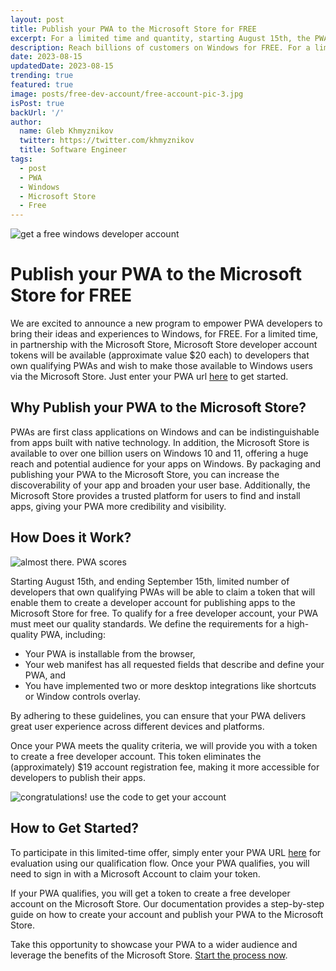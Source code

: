 ```yaml
---
layout: post
title: Publish your PWA to the Microsoft Store for FREE
excerpt: For a limited time and quantity, starting August 15th, the PWABuilder team is offering free developer accounts for publishing apps to the Microsoft Store to developers who have built qualifying PWAs.
description: Reach billions of customers on Windows for FREE. For a limited time and quantity, starting August 15th, the PWABuilder team is offering free developer accounts for publishing apps to the Microsoft Store to developers who have built qualifying PWAs
date: 2023-08-15
updatedDate: 2023-08-15
trending: true
featured: true
image: posts/free-dev-account/free-account-pic-3.jpg
isPost: true
backUrl: '/'
author:
  name: Gleb Khmyznikov
  twitter: https://twitter.com/khmyznikov
  title: Software Engineer
tags:
  - post
  - PWA
  - Windows
  - Microsoft Store
  - Free
---
```


<img alt="get a free windows developer account" src="/posts/free-dev-account/free-account-pic-1.jpg" />

# Publish your PWA to the Microsoft Store for FREE

We are excited to announce a new program to empower PWA developers to bring their ideas and experiences to Windows, for FREE. For a limited time, in partnership with the Microsoft Store, Microsoft Store developer account tokens will be available (approximate value $20 each) to developers that own qualifying PWAs and wish to make those available to Windows users via the Microsoft Store. Just enter your PWA url [here](#) to get started.

## Why Publish your PWA to the Microsoft Store?

PWAs are first class applications on Windows and can be indistinguishable from apps built with native technology. In addition, the Microsoft Store is available to over one billion users on Windows 10 and 11, offering a huge reach and potential audience for your apps on Windows. By packaging and publishing your PWA to the Microsoft Store, you can increase the discoverability of your app and broaden your user base. Additionally, the Microsoft Store provides a trusted platform for users to find and install apps, giving your PWA more credibility and visibility.

## How Does it Work?

<img alt="almost there. PWA scores" src="/posts/free-dev-account/free-account-pic-2.jpg" />

Starting August 15th, and ending September 15th, limited number of developers that own qualifying PWAs will be able to claim a token that will enable them to create a developer account for publishing apps to the Microsoft Store for free. To qualify for a free developer account, your PWA must meet our quality standards. We define the requirements for a high-quality PWA, including: 

- Your PWA is installable from the browser, 
- Your web manifest has all requested fields that describe and define your PWA, and
- You have implemented two or more desktop integrations like shortcuts or Window controls overlay. 

By adhering to these guidelines, you can ensure that your PWA delivers great user experience across different devices and platforms. 

Once your PWA meets the quality criteria, we will provide you with a token to create a free developer account. This token eliminates the (approximately) $19 account registration fee, making it more accessible for developers to publish their apps.

<img alt="congratulations! use the code to get your account" src="/posts/free-dev-account/free-account-pic-3.jpg" />

## How to Get Started?

To participate in this limited-time offer, simply enter your PWA URL [here](#) for evaluation using our qualification flow. Once your PWA qualifies, you will need to sign in with a Microsoft Account to claim your token.

If your PWA qualifies, you will get a token to create a free developer account on the Microsoft Store. Our documentation provides a step-by-step guide on how to create your account and publish your PWA to the Microsoft Store.

Take this opportunity to showcase your PWA to a wider audience and leverage the benefits of the Microsoft Store. [Start the process now](https://aka.ms/getToken).
